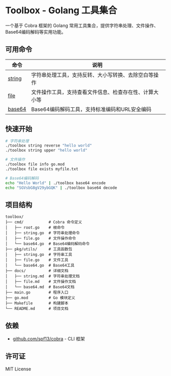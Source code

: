 # Toolbox - Golang 工具集合

一个基于 Cobra 框架的 Golang 常用工具集合，提供字符串处理、文件操作、Base64编码解码等实用功能。

## 可用命令

| 命令 | 说明 |
|------|------|
| [string](docs/string.md) | 字符串处理工具，支持反转、大小写转换、去除空白等操作 |
| [file](docs/file.md) | 文件操作工具，支持查看文件信息、检查存在性、计算大小等 |
| [base64](docs/base64.md) | Base64编码解码工具，支持标准编码和URL安全编码 |

## 快速开始

```bash
# 字符串处理
./toolbox string reverse "hello world"
./toolbox string upper "hello world"

# 文件操作
./toolbox file info go.mod
./toolbox file exists myfile.txt

# Base64编码解码
echo "Hello World" | ./toolbox base64 encode
echo "SGVsbG8gV29ybGQK" | ./toolbox base64 decode
```

## 项目结构

```
toolbox/
├── cmd/           # Cobra 命令定义
│   ├── root.go    # 根命令
│   ├── string.go  # 字符串处理命令
│   ├── file.go    # 文件操作命令
│   └── base64.go  # Base64编码解码命令
├── pkg/utils/     # 工具函数包
│   ├── string.go  # 字符串工具
│   ├── file.go    # 文件工具
│   └── base64.go  # Base64工具
├── docs/          # 详细文档
│   ├── string.md  # 字符串处理文档
│   ├── file.md    # 文件操作文档
│   └── base64.md  # Base64文档
├── main.go        # 程序入口
├── go.mod         # Go 模块定义
├── Makefile       # 构建脚本
└── README.md      # 项目文档
```

## 依赖

- [github.com/spf13/cobra](https://github.com/spf13/cobra) - CLI 框架

## 许可证

MIT License